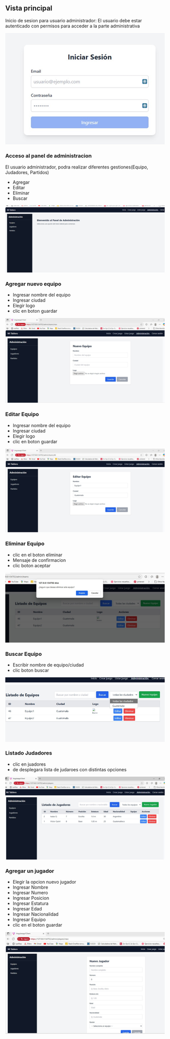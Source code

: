 ## Vista principal
Inicio de sesion para usuario administrador: 
El usuario debe estar autenticado con permisos para acceder a la parte administrativa 

![Inicio de sesion](login.jpeg)

### Acceso al panel de administracion

El usuario administrador, podra realizar diferentes gestiones(Equipo, Judadores, Partidos)

- Agregar
- Editar
- Eliminar
- Buscar

![Panel de administracion](panelAdmin.png)



### Agregar nuevo equipo

- Ingresar nombre del equipo
- Ingresar ciudad 
- Elegir logo
- clic en boton guardar 

![Registrar un nuevo equipo](NuevoE.jpeg)


### Editar Equipo

- Ingresar nombre del equipo
- Ingresar ciudad 
- Elegir logo
- clic en boton guardar 

![Editar un Equipo](EditEquipo.jpeg)

### Eliminar Equipo

- clic en el boton eliminar 
- Mensaje de confirmacion
- clic boton aceptar

![Eliminar un equipo](EliminarE.jpeg)

### Buscar Equipo

- Escribir nombre de equipo/ciudad
- clic boton buscar

![Buscar un equipo](BuscarE.jpeg)


### Listado Judadores

- clic en juadores 
- de desplegara lista de judaroes con distintas opciones

![Listado Jugadores](listadoJ.jpeg)

### Agregar un jugador

- Elegir la opcion nuevo jugador
- Ingresar Nombre
- Ingresar Numero
- Ingresar Posicion
- Ingresar Estatura
- Ingresar Edad
- Ingresar Nacionalidad
- Ingresar Equipo
- clic en el boton guardar


![Crear jugador](CrearJ.jpeg)

